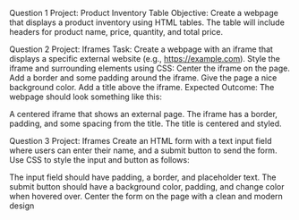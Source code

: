 Question 1
Project: Product Inventory Table
Objective: Create a webpage that displays a product inventory using HTML tables. The table will include headers for product name, price, quantity, and total price.

Question 2
Project: Iframes
Task:
Create a webpage with an iframe that displays a specific external website (e.g., https://example.com).
Style the iframe and surrounding elements using CSS:
Center the iframe on the page.
Add a border and some padding around the iframe.
Give the page a nice background color.
Add a title above the iframe.
Expected Outcome:
The webpage should look something like this:

A centered iframe that shows an external page.
The iframe has a border, padding, and some spacing from the title.
The title is centered and styled.


Question 3
Project: Iframes
Create an HTML form with a text input field where users can enter their name, and a submit button to send the form. Use CSS to style the input and button as follows:

The input field should have padding, a border, and placeholder text.
The submit button should have a background color, padding, and change color when hovered over.
Center the form on the page with a clean and modern design
